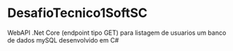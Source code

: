 # DesafioTecnico1SoftSC
WebAPI .Net Core (endpoint tipo GET) para listagem de usuarios um banco de dados mySQL  desenvolvido em C#
